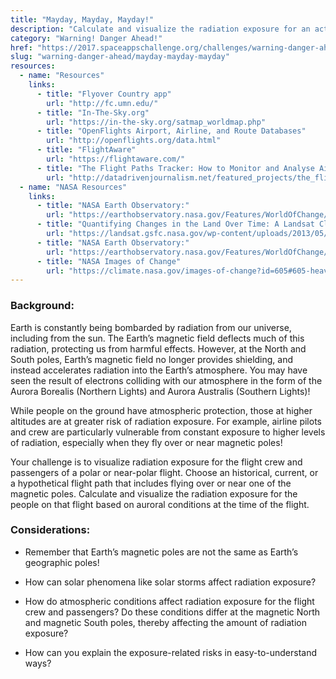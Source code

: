 ```yaml
---
title: "Mayday, Mayday, Mayday!"
description: "Calculate and visualize the radiation exposure for an actual or hypothetical polar, or near-polar flight!"
category: "Warning! Danger Ahead!"
href: "https://2017.spaceappschallenge.org/challenges/warning-danger-ahead/mayday-mayday-mayday"
slug: "warning-danger-ahead/mayday-mayday-mayday"
resources: 
  - name: "Resources"
    links: 
      - title: "Flyover Country app"
        url: "http://fc.umn.edu/" 
      - title: "In-The-Sky.org"
        url: "https://in-the-sky.org/satmap_worldmap.php" 
      - title: "OpenFlights Airport, Airline, and Route Databases"
        url: "http://openflights.org/data.html" 
      - title: "FlightAware"
        url: "https://flightaware.com/" 
      - title: "The Flight Paths Tracker: How to Monitor and Analyse Air Traffic Above Individual Locations"
        url: "http://datadrivenjournalism.net/featured_projects/the_flight_paths_tracker_how_to_monitor_and_analyse_air_traffic" 
  - name: "NASA Resources"
    links: 
      - title: "NASA Earth Observatory:"
        url: "https://earthobservatory.nasa.gov/Features/WorldOfChange/" 
      - title: "Quantifying Changes in the Land Over Time: A Landsat Classroom Activity"
        url: "https://landsat.gsfc.nasa.gov/wp-content/uploads/2013/05/Landsat_QuantifyChanges.pdf" 
      - title: "NASA Earth Observatory:"
        url: "https://earthobservatory.nasa.gov/Features/WorldOfChange/cape_cod.php" 
      - title: "NASA Images of Change"
        url: "https://climate.nasa.gov/images-of-change?id=605#605-heavy-rains-flood-peru" 
---
```


### **Background:**

Earth is constantly being bombarded by radiation from our universe, including
from the sun. The Earth’s magnetic field deflects much of this radiation,
protecting us from harmful effects. However, at the North and South poles,
Earth’s magnetic field no longer provides shielding, and instead accelerates
radiation into the Earth’s atmosphere. You may have seen the result of
electrons colliding with our atmosphere in the form of the Aurora Borealis
(Northern Lights) and Aurora Australis (Southern Lights)!

While people on the ground have atmospheric protection, those at higher
altitudes are at greater risk of radiation exposure. For example, airline
pilots and crew are particularly vulnerable from constant exposure to higher
levels of radiation, especially when they fly over or near magnetic poles!

Your challenge is to visualize radiation exposure for the flight crew and
passengers of a polar or near-polar flight. Choose an historical, current, or
a hypothetical flight path that includes flying over or near one of the
magnetic poles. Calculate and visualize the radiation exposure for the people
on that flight based on auroral conditions at the time of the flight.

### **Considerations:**

  * Remember that Earth’s magnetic poles are not the same as Earth’s geographic poles!  

  * How can solar phenomena like solar storms affect radiation exposure?  

  * How do atmospheric conditions affect radiation exposure for the flight crew and passengers? Do these conditions differ at the magnetic North and magnetic South poles, thereby affecting the amount of radiation exposure?  

  * How can you explain the exposure-related risks in easy-to-understand ways? 


